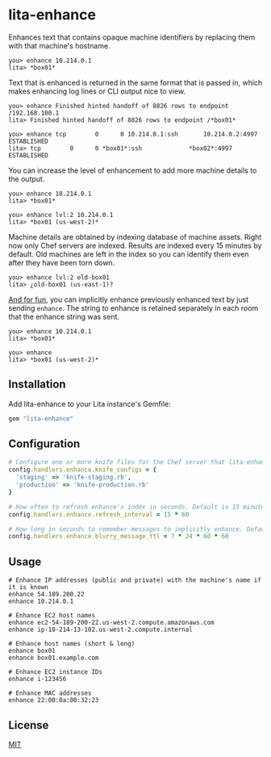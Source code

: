 # lita-enhance

Enhances text that contains opaque machine identifiers by replacing them with that machine's hostname.

```
you> enhance 10.214.0.1
lita> *box01*
```

Text that is enhanced is returned in the same format that is passed in, which makes enhancing log lines or CLI output nice to view.

```
you> enhance Finished hinted handoff of 8826 rows to endpoint /192.168.100.1
lita> Finished hinted handoff of 8826 rows to endpoint /*box01*

you> enhance tcp        0      0 10.214.0.1:ssh       10.214.0.2:4997     ESTABLISHED
lita> tcp        0      0 *box01*:ssh             *box02*:4997     ESTABLISHED
```

You can increase the level of enhancement to add more machine details to the output.

```
you> enhance 10.214.0.1
lita> *box01*

you> enhance lvl:2 10.214.0.1
lita> *box01 (us-west-2)*
```

Machine details are obtained by indexing database of machine assets. Right now only Chef servers are indexed. Results are indexed every 15 minutes by default. Old machines are left in the index so you can identify them even after they have been torn down.

```
you> enhance lvl:2 old-box01
lita> ¿old-box01 (us-east-1)?
```

[And for fun](https://www.youtube.com/watch?v=Vxq9yj2pVWk), you can implicitly enhance previously enhanced text by just sending ```enhance```. The string to enhance is retained separately in each room that the enhance string was sent.

```
you> enhance 10.214.0.1
lita> *box01*

you> enhance
lita> *box01 (us-west-2)*
```

## Installation

Add lita-enhance to your Lita instance's Gemfile:

``` ruby
gem "lita-enhance"
```

## Configuration

```ruby
# Configure one or more knife files for the Chef server that lita-enhance should index
config.handlers.enhance.knife_configs = {
  'staging' => 'knife-staging.rb',
  'production' => 'knife-production.rb'
}

# How often to refresh enhance's index in seconds. Default is 15 minutes.
config.handlers.enhance.refresh_interval = 15 * 60

# How long in seconds to remember messages to implicitly enhance. Default is 1 week.
config.handlers.enhance.blurry_message_ttl = 7 * 24 * 60 * 60
```

## Usage

```
# Enhance IP addresses (public and private) with the machine's name if it is known
enhance 54.189.200.22
enhance 10.214.0.1

# Enhance EC2 host names
enhance ec2-54-189-200-22.us-west-2.compute.amazonaws.com
enhance ip-10-214-13-102.us-west-2.compute.internal

# Enhance host names (short & long)
enhance box01
enhance box01.example.com

# Enhance EC2 instance IDs
enhance i-123456

# Enhance MAC addresses
enhance 22:00:0a:00:32:23
```

## License

[MIT](http://opensource.org/licenses/MIT)
